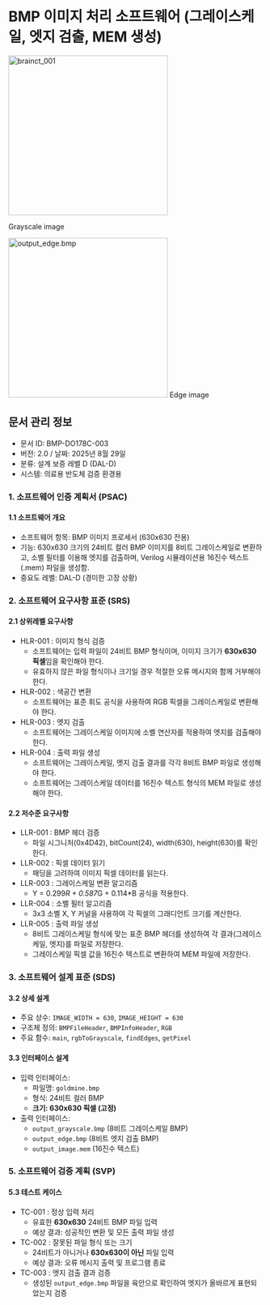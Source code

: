 # BMP 이미지 처리 소프트웨어 (그레이스케일, 엣지 검출, MEM 생성)
<img width="315" height="315" alt="brainct_001" src="https://github.com/user-attachments/assets/8d03445f-322d-4cc2-9d90-251370a270b4" />

Grayscale image


<img width="315" height="315" alt="output_edge.bmp" src="https://github.com/user-attachments/files/22039849/output_edge.bmp" />
Edge image


## 문서 관리 정보
 - 문서 ID: BMP-DO178C-003
 - 버전: 2.0 / 날짜: 2025년 8월 29일
 - 분류: 설계 보증 레벨 D (DAL-D)
 - 시스템: 의료용 반도체 검증 환경용

### 1. 소프트웨어 인증 계획서 (PSAC)
#### 1.1 소프트웨어 개요
 - 소프트웨어 항목: BMP 이미지 프로세서 (630x630 전용)
 - 기능: 630x630 크기의 24비트 컬러 BMP 이미지를 8비트 그레이스케일로 변환하고, 소벨 필터를 이용해 엣지를 검출하며, Verilog 시뮬레이션용 16진수 텍스트(.mem) 파일을 생성함.
 - 중요도 레벨: DAL-D (경미한 고장 상황)

### 2. 소프트웨어 요구사항 표준 (SRS)
#### 2.1 상위레벨 요구사항
 * HLR-001 : 이미지 형식 검증
   * 소프트웨어는 입력 파일이 24비트 BMP 형식이며, 이미지 크기가 **630x630 픽셀**임을 확인해야 한다.
   * 유효하지 않은 파일 형식이나 크기일 경우 적절한 오류 메시지와 함께 거부해야 한다.
 * HLR-002 : 색공간 변환
   * 소프트웨어는 표준 휘도 공식을 사용하여 RGB 픽셀을 그레이스케일로 변환해야 한다.
 * HLR-003 : 엣지 검출
   * 소프트웨어는 그레이스케일 이미지에 소벨 연산자를 적용하여 엣지를 검출해야 한다.
 * HLR-004 : 출력 파일 생성
   * 소프트웨어는 그레이스케일, 엣지 검출 결과를 각각 8비트 BMP 파일로 생성해야 한다.
   * 소프트웨어는 그레이스케일 데이터를 16진수 텍스트 형식의 MEM 파일로 생성해야 한다.

#### 2.2 저수준 요구사항
 * LLR-001 : BMP 헤더 검증
   * 파일 시그니처(0x4D42), bitCount(24), width(630), height(630)를 확인한다.
 * LLR-002 : 픽셀 데이터 읽기
   * 패딩을 고려하여 이미지 픽셀 데이터를 읽는다.
 * LLR-003 : 그레이스케일 변환 알고리즘
   * Y = 0.299*R + 0.587*G + 0.114*B 공식을 적용한다.
 * LLR-004 : 소벨 필터 알고리즘
   * 3x3 소벨 X, Y 커널을 사용하여 각 픽셀의 그래디언트 크기를 계산한다.
 * LLR-005 : 출력 파일 생성
   * 8비트 그레이스케일 형식에 맞는 표준 BMP 헤더를 생성하여 각 결과(그레이스케일, 엣지)를 파일로 저장한다.
   * 그레이스케일 픽셀 값을 16진수 텍스트로 변환하여 MEM 파일에 저장한다.

### 3. 소프트웨어 설계 표준 (SDS)
#### 3.2 상세 설계
 * 주요 상수: `IMAGE_WIDTH = 630`, `IMAGE_HEIGHT = 630`
 * 구조체 정의: `BMPFileHeader`, `BMPInfoHeader`, `RGB`
 * 주요 함수: `main`, `rgbToGrayscale`, `findEdges`, `getPixel`

#### 3.3 인터페이스 설계
 * 입력 인터페이스:
   * 파일명: `goldmine.bmp`
   * 형식: 24비트 컬러 BMP
   * **크기: 630x630 픽셀 (고정)**
 * 출력 인터페이스:
   * `output_grayscale.bmp` (8비트 그레이스케일 BMP)
   * `output_edge.bmp` (8비트 엣지 검출 BMP)
   * `output_image.mem` (16진수 텍스트)

### 5. 소프트웨어 검증 계획 (SVP)
#### 5.3 테스트 케이스
 * TC-001 : 정상 입력 처리
   * 유효한 **630x630** 24비트 BMP 파일 입력
   * 예상 결과: 성공적인 변환 및 모든 출력 파일 생성
 * TC-002 : 잘못된 파일 형식 또는 크기
   * 24비트가 아니거나 **630x630이 아닌** 파일 입력
   * 예상 결과: 오류 메시지 출력 및 프로그램 종료
 * TC-003 : 엣지 검출 결과 검증
   * 생성된 `output_edge.bmp` 파일을 육안으로 확인하여 엣지가 올바르게 표현되었는지 검증
